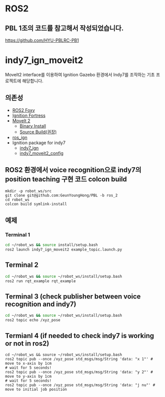 # ROS2

## PBL 1조의 코드를 참고해서 작성되었습니다.
https://github.com/HYU-PBLRC-PB1

# indy7_ign_moveit2
MoveIt2 interface를 이용하여 Ignition Gazebo 환경에서 Indy7를 조작하는 기초 프로젝트에 해당합니다.

## 의존성
- [ROS2 Foxy](https://docs.ros.org/en/foxy/Installation.html)
- [Ignition Fortress](https://ignitionrobotics.org/docs/fortress)
- [MoveIt 2](https://moveit.ros.org/)
  - [Binary Install](https://moveit.ros.org/install-moveit2/binary)
  - [Source Build(권장)](https://moveit.ros.org/install-moveit2/source/)
- [ros_ign](https://github.com/ignitionrobotics/ros_ign/tree/ros2)
- Ignition package for indy7
  - [indy7_ign](https://github.com/HYU-PBLRC-PB1/indy7_ign.git)
  - [indy7_moveit2_config](https://github.com/HYU-PBLRC-PB1/indy7_moveit2_config.git)

## ROS2 환경에서 voice recognition으로 indy7의 position teaching 구현 코드 colcon build
```
mkdir -p robot_ws/src
git clone git@github.com:GeunYoungHong/PBL -b ros_2
cd robot_ws
colcon build symlink-install
```

## 예제
### Terminal 1
```bash
cd ~/robot_ws && source install/setup.bash
ros2 launch indy7_ign_moveit2 example_topic.launch.py 
```
## Terminal 2
```bash
cd ~/robot_ws && source ~/robot_ws/install/setup.bash
ros2 run rqt_example rqt_example
```
## Terminal 3 (check publisher between voice recognition and indy7)
```bash
cd ~/robot_ws && source ~/robot_ws/install/setup.bash
ros2 topic echo /xyz_pose
```
## Termianl 4 (if needed to check indy7 is working or not in ros2)
```
cd ~/robot_ws && source ~/robot_ws/install/setup.bash
ros2 topic pub --once /xyz_pose std_msgs/msg/String 'data: "x 1"' # move to x-axis by 1cm
# wait for 5 seconds!
ros2 topic pub --once /xyz_pose std_msgs/msg/String 'data: "y 2"' # move to y-axis by 1cm
# wait for 5 seconds!
ros2 topic pub --once /xyz_pose std_msgs/msg/String 'data: "j nu"' # move to initial job position
```
